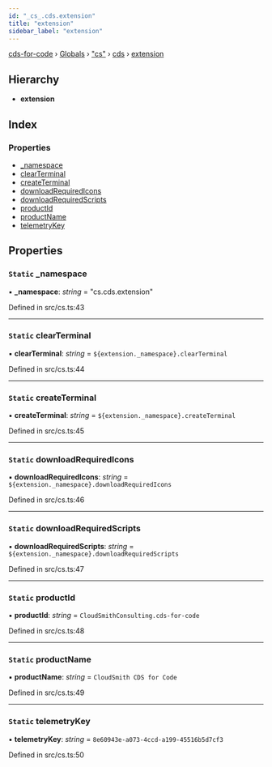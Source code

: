```yaml
---
id: "_cs_.cds.extension"
title: "extension"
sidebar_label: "extension"
---
```


[cds-for-code](../index.md) › [Globals](../globals.md) › ["cs"](../modules/_cs_.md) › [cds](../modules/_cs_.cds.md) › [extension](_cs_.cds.extension.md)

## Hierarchy

* **extension**

## Index

### Properties

* [_namespace](_cs_.cds.extension.md#static-_namespace)
* [clearTerminal](_cs_.cds.extension.md#static-clearterminal)
* [createTerminal](_cs_.cds.extension.md#static-createterminal)
* [downloadRequiredIcons](_cs_.cds.extension.md#static-downloadrequiredicons)
* [downloadRequiredScripts](_cs_.cds.extension.md#static-downloadrequiredscripts)
* [productId](_cs_.cds.extension.md#static-productid)
* [productName](_cs_.cds.extension.md#static-productname)
* [telemetryKey](_cs_.cds.extension.md#static-telemetrykey)

## Properties

### `Static` _namespace

▪ **_namespace**: *string* = "cs.cds.extension"

Defined in src/cs.ts:43

___

### `Static` clearTerminal

▪ **clearTerminal**: *string* = `${extension._namespace}.clearTerminal`

Defined in src/cs.ts:44

___

### `Static` createTerminal

▪ **createTerminal**: *string* = `${extension._namespace}.createTerminal`

Defined in src/cs.ts:45

___

### `Static` downloadRequiredIcons

▪ **downloadRequiredIcons**: *string* = `${extension._namespace}.downloadRequiredIcons`

Defined in src/cs.ts:46

___

### `Static` downloadRequiredScripts

▪ **downloadRequiredScripts**: *string* = `${extension._namespace}.downloadRequiredScripts`

Defined in src/cs.ts:47

___

### `Static` productId

▪ **productId**: *string* = `CloudSmithConsulting.cds-for-code`

Defined in src/cs.ts:48

___

### `Static` productName

▪ **productName**: *string* = `CloudSmith CDS for Code`

Defined in src/cs.ts:49

___

### `Static` telemetryKey

▪ **telemetryKey**: *string* = `8e60943e-a073-4ccd-a199-45516b5d7cf3`

Defined in src/cs.ts:50
